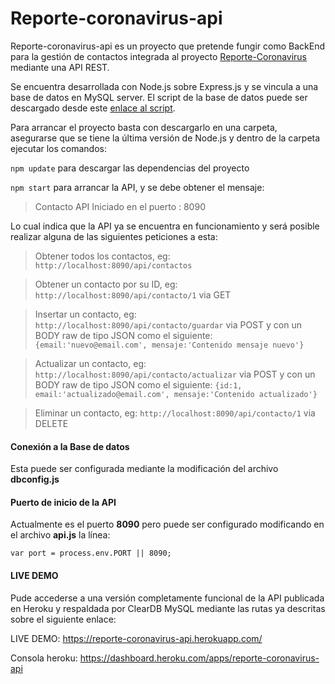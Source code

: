 # Reporte-coronavirus-api

Reporte-coronavirus-api es un proyecto que pretende fungir como BackEnd para la gestión de contactos integrada al proyecto [Reporte-Coronavirus](https://github.com/fjml1983/reporte-coronavirus) mediante una API REST.

Se encuentra desarrollada con Node.js sobre Express.js y se vincula a una base de datos en MySQL server.  El script de la base de datos puede ser descargado desde este [enlace al script](https://drive.google.com/file/d/1rsukYSpw8Xobk-6q1dHa0YSU5rR4Sryn/view?usp=sharing).

Para arrancar el proyecto basta con descargarlo en una carpeta, asegurarse que se tiene la última versión de Node.js y dentro de la carpeta ejecutar los comandos:

`npm update` para descargar las dependencias del proyecto

`npm start` para arrancar la API, y se debe obtener el mensaje: 
> Contacto API Iniciado en el puerto : 8090
> 
Lo cual indica que la API ya se encuentra en funcionamiento y será posible realizar alguna de las siguientes peticiones a esta:

> Obtener todos los contactos, eg: `http://localhost:8090/api/contactos`

> Obtener un contacto por su ID, eg: `http://localhost:8090/api/contacto/1` via GET

> Insertar un contacto, eg: `http://localhost:8090/api/contacto/guardar` via POST y con un BODY raw de tipo JSON como el siguiente: `{email:'nuevo@email.com', mensaje:'Contenido mensaje nuevo'}`

> Actualizar un contacto, eg: `http://localhost:8090/api/contacto/actualizar` via POST y con un BODY raw de tipo JSON como el siguiente: `{id:1, email:'actualizado@email.com', mensaje:'Contenido actualizado'}`

> Eliminar un contacto, eg: `http://localhost:8090/api/contacto/1` via DELETE


#### Conexión a la Base de datos

Esta puede ser configurada mediante la modificación del archivo **dbconfig.js**

#### Puerto de inicio de la API

Actualmente es el puerto **8090** pero puede ser configurado modificando en el archivo **api.js** la línea:

`var port = process.env.PORT || 8090; `


#### LIVE DEMO
Pude accederse a una versión completamente funcional de la API publicada en Heroku y respaldada por ClearDB MySQL mediante las rutas ya descritas sobre el siguiente enlace:

LIVE DEMO: https://reporte-coronavirus-api.herokuapp.com/




Consola heroku: https://dashboard.heroku.com/apps/reporte-coronavirus-api

